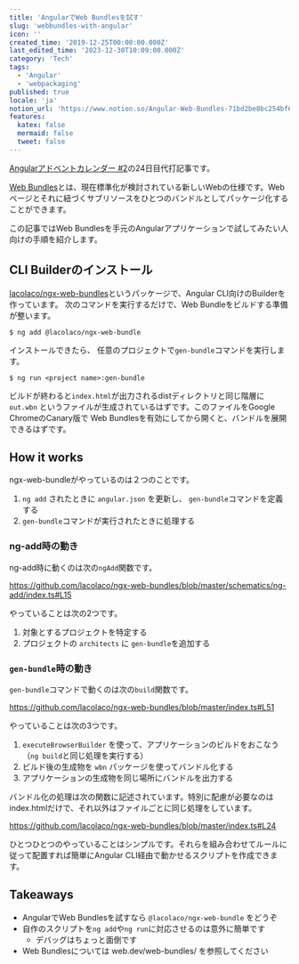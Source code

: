 ```yaml
---
title: 'AngularでWeb Bundlesを試す'
slug: 'webbundles-with-angular'
icon: ''
created_time: '2019-12-25T00:00:00.000Z'
last_edited_time: '2023-12-30T10:09:00.000Z'
category: 'Tech'
tags:
  - 'Angular'
  - 'webpackaging'
published: true
locale: 'ja'
notion_url: 'https://www.notion.so/Angular-Web-Bundles-71bd2be8bc254bf692ae57848af085ef'
features:
  katex: false
  mermaid: false
  tweet: false
---
```


[Angularアドベントカレンダー #2](https://qiita.com/advent-calendar/2019/angular-2)の24日目代打記事です。

[Web Bundles](https://web.dev/web-bundles/)とは、現在標準化が検討されている新しいWebの仕様です。Webページとそれに紐づくサブリソースをひとつのバンドルとしてパッケージ化することができます。

この記事ではWeb Bundlesを手元のAngularアプリケーションで試してみたい人向けの手順を紹介します。

## CLI Builderのインストール

[lacolaco/ngx-web-bundles](https://github.com/lacolaco/ngx-web-bundles)というパッケージで、Angular CLI向けのBuilderを作っています。 次のコマンドを実行するだけで、Web Bundleをビルドする準備が整います。

```
$ ng add @lacolaco/ngx-web-bundle
```

インストールできたら、 任意のプロジェクトで`gen-bundle`コマンドを実行します。

```
$ ng run <project name>:gen-bundle
```

ビルドが終わると`index.html`が出力されるdistディレクトリと同じ階層に `out.wbn` というファイルが生成されているはずです。このファイルをGoogle ChromeのCanary版で Web Bundlesを有効にしてから開くと、バンドルを展開できるはずです。

## How it works

ngx-web-bundleがやっているのは２つのことです。

1. `ng add` されたときに `angular.json` を更新し、 `gen-bundle`コマンドを定義する
2. `gen-bundle`コマンドが実行されたときに処理する

### ng-add時の動き

ng-add時に動くのは次の`ngAdd`関数です。

https://github.com/lacolaco/ngx-web-bundles/blob/master/schematics/ng-add/index.ts#L15

やっていることは次の2つです。

1. 対象とするプロジェクトを特定する
2. プロジェクトの `architects` に `gen-bundle`を追加する

### `gen-bundle`時の動き

`gen-bundle`コマンドで動くのは次の`build`関数です。

https://github.com/lacolaco/ngx-web-bundles/blob/master/index.ts#L51

やっていることは次の3つです。

1. `executeBrowserBuilder` を使って、アプリケーションのビルドをおこなう（`ng build`と同じ処理を実行する）
2. ビルド後の生成物を `wbn` パッケージを使ってバンドル化する
3. アプリケーションの生成物を同じ場所にバンドルを出力する

バンドル化の処理は次の関数に記述されています。特別に配慮が必要なのはindex.htmlだけで、それ以外はファイルごとに同じ処理をしています。

https://github.com/lacolaco/ngx-web-bundles/blob/master/index.ts#L24

ひとつひとつのやっていることはシンプルです。それらを組み合わせてルールに従って配置すれば簡単にAngular CLI経由で動かせるスクリプトを作成できます。

## Takeaways

- AngularでWeb Bundlesを試すなら `@lacolaco/ngx-web-bundle` をどうぞ
- 自作のスクリプトを`ng add`や`ng run`に対応させるのは意外に簡単です
  - デバッグはちょっと面倒です
- Web Bundlesについては web.dev/web-bundles/ を参照してください
